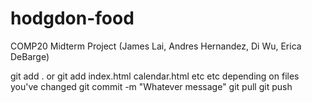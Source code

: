 # hodgdon-food
COMP20 Midterm Project (James Lai, Andres Hernandez, Di Wu, Erica DeBarge)

git add .          or       git add index.html calendar.html        etc etc depending on files you've changed
git commit -m "Whatever message"
git pull 
git push
